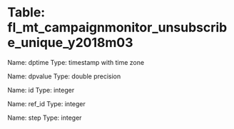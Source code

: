 Table: fl_mt_campaignmonitor_unsubscribe_unique_y2018m03
========================================================

Name: dptime
Type: timestamp with time zone

Name: dpvalue
Type: double precision

Name: id
Type: integer

Name: ref_id
Type: integer

Name: step
Type: integer

